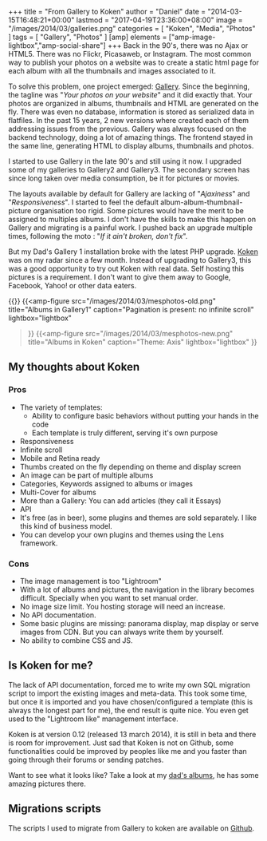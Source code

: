 +++
title = "From Gallery to Koken"
author = "Daniel"
date = "2014-03-15T16:48:21+00:00"
lastmod = "2017-04-19T23:36:00+08:00"
image = "/images/2014/03/galleries.png"
categories = [
  "Koken",
  "Media",
  "Photos"
]
tags = [
  "Gallery",
  "Photos"
]
[amp]
  elements = ["amp-image-lightbox","amp-social-share"]
+++
Back in the 90's, there was no Ajax or HTML5. There was no Flickr, Picasaweb, or Instagram. The most common way to publish your photos on a website was to create a static html page for each album with all the thumbnails and images associated to it.

To solve this problem, one project emerged: [Gallery](http://galleryproject.org). Since the beginning, the tagline was "*Your photos on your website*" and it did exactly that. Your photos are organized in albums, thumbnails and HTML are generated on the fly. There was even no database, information is stored as serialized data in flatfiles. In the past 15 years, 2 new versions where created each of them addressing issues from the previous. Gallery was always focused on the backend technology, doing a lot of amazing things. The frontend stayed in the same line, generating HTML to display albums, thumbnails and photos.

I started to use Gallery in the late 90's and still using it now. I upgraded some of my galleries to Gallery2 and Gallery3. The secondary screen has since long taken over media consumption, be it for pictures or movies.

The layouts available by default for Gallery are lacking of "*Ajaxiness*" and "*Responsiveness*". I started to feel the default album-album-thumbnail-picture organisation too rigid. Some pictures would have the merit to be assigned to multiples albums. I don't have the skills to make this happen on Gallery and migrating is a painful work. I pushed back an upgrade multiple times, following the moto : "*If it ain't broken, don't fix*".

But my Dad's Gallery 1 installation broke with the latest PHP upgrade. [Koken](http://koken.me/) was on my radar since a few month. Instead of upgrading to Gallery3, this was a good opportunity to try out Koken with real data. Self hosting this pictures is a requirement. I don't want to give them away to Google, Facebook, Yahoo! or other data eaters.

{{<amp-image-lightbox id="lightbox">}}
{{<amp-figure
src="/images/2014/03/mesphotos-old.png"
title="Albums in Gallery1"
caption="Pagination is present: no infinite scroll"
lightbox="lightbox"
>}}
{{<amp-figure
src="/images/2014/03/mesphotos-new.png"
title="Albums in Koken"
caption="Theme: Axis"
lightbox="lightbox"
>}}

## My thoughts about Koken

### Pros

  * The variety of templates:
      * Ability to configure basic behaviors without putting your hands in the code
      * Each template is truly different, serving it's own purpose
  * Responsiveness
  * Infinite scroll
  * Mobile and Retina ready
  * Thumbs created on the fly depending on theme and display screen
  * An image can be part of multiple albums
  * Categories, Keywords assigned to albums or images
  * Multi-Cover for albums
  * More than a Gallery: You can add articles (they call it Essays)
  * API
  * It's free (as in beer), some plugins and themes are sold separately. I like this kind of business model.
  * You can develop your own plugins and themes using the Lens framework.

### Cons

  * The image management is too "Lightroom"
  * With a lot of albums and pictures, the navigation in the library becomes difficult. Specially when you want to set manual order.
  * No image size limit. You hosting storage will need an increase.
  * No API documentation.
  * Some basic plugins are missing: panorama display, map display or serve images from CDN. But you can always write them by yourself.
  * No ability to combine CSS and JS.

## Is Koken for me?

The lack of API documentation, forced me to write my own SQL migration script to import the existing images and meta-data. This took some time, but once it is imported and you have chosen/configured a template (this is always the longest part for me), the end result is quite nice. You even get used to the "Lightroom like" management interface.

Koken is at version 0.12 (released 13 march 2014), it is still in beta and there is room for improvement. Just sad that Koken is not on Github, some functionalities could be improved by peoples like me and you faster than going through their forums or sending patches.

Want to see what it looks like? Take a look at my [dad's albums](https://willy.mesphotos.ch), he has some amazing pictures there.

## Migrations scripts

The scripts I used to migrate from Gallery to koken are available on [Github](https://github.com/DanielMuller/gallery_to_koken).
